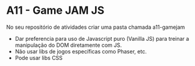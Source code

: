 # A11 - Game JAM JS

No seu repositório de atividades criar uma pasta chamada a11-gamejam
- Dar preferencia para uso de Javascript puro (Vanilla JS) para treinar a manipulação do DOM diretamente com JS.
- Não usar libs de jogos específicas como Phaser, etc.
- Pode usar libs CSS

